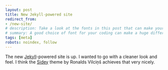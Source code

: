 ```yaml
---
layout: post
title: New Jekyll-powered site
redirect_from:
- /new-site/
# description: Take a look at the fonts in this post that can make your text editor or terminal emulator look little bit nicer
# summary: A good choice of font for your coding can make a huge difference and improve your productivity.
tags: [meta]
robots: noindex, follow
---
```


The new [Jekyll](https://jekyllrb.com/)-powered site is up. I wanted to go with a cleaner look and feel. I think the [Sidey](https://github.com/ronv/sidey) theme by Ronalds Vilciņš achieves that very nicely.
